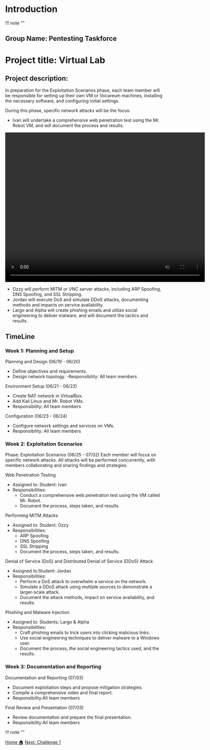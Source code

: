 # **Introduction**
!!! note ""

## Group Name: Pentesting Taskforce

# Project title: Virtual Lab

## Project description: 

In preparation for the Exploitation Scenarios phase, each team member will be responsible for setting up their own VM or Vocareum machines, installing the necessary software, and configuring initial settings. 

During this phase, specific network attacks will be the focus:

- Ivan will undertake a comprehensive web penetration test using the Mr. Robot VM, and will document the process and results. 


<video width="640" height="480" controls>
  <source src="/videos/mrrobot.mp4" type="video/mp4">
  Your browser does not support the video tag.
</video>

- Ozzy will perform MITM or VNC server attacks, including ARP Spoofing, DNS Spoofing, and SSL Stripping. 
- Jordan will execute DoS and simulate DDoS attacks, documenting methods and impacts on service availability. 
- Largo and Alpha will create phishing emails and utilize social engineering to deliver malware, and will document the tactics and results.


## TimeLine

### Week 1: Planning and Setup
Planning and Design (06/19 - 06/20)
- Define objectives and requirements.
- Design network topology.
-Responsibility: All team members

Environment Setup (06/21 - 06/22)
- Create NAT network in VirtualBox.
- Add Kali Linux and Mr. Robot VMs.
- Responsibility: All team members

Configuration (06/23 - 06/24)
- Configure network settings and services on VMs.
- Responsibility: All team members


### Week 2: Exploitation Scenarios

Phase: Exploitation Scenarios (06/25 - 07/02)
Each member will focus on specific network attacks. All attacks will be performed concurrently, with members collaborating and sharing findings and strategies.

Web Penetration Testing
- Assigned to: Student: Ivan
- Responsibilities:
  - Conduct a comprehensive web penetration test using the VM called Mr. Robot.
  - Document the process, steps taken, and results.

Performing MITM Attacks
- Assigned to: Student: Ozzy
- Responsibilities:
  - ARP Spoofing
  - DNS Spoofing
  - SSL Stripping
  - Document the process, steps taken, and results.

Denial of Service (DoS) and Distributed Denial of Service (DDoS) Attack
- Assigned to:Student: Jordan
- Responsibilities:
  - Perform a DoS attack to overwhelm a service on the network.
  - Simulate a DDoS attack using multiple sources to demonstrate a larger-scale attack.
  - Document the attack methods, impact on service availability, and results.

Phishing and Malware Injection
- Assigned to: Students: Largo & Alpha
- Responsibilities:
  - Craft phishing emails to trick users into clicking malicious links.
  - Use social engineering techniques to deliver malware to a Windows user.
  - Document the process, the social engineering tactics used, and the results.

### Week 3: Documentation and Reporting

Documentation and Reporting (07/03)
- Document exploitation steps and propose mitigation strategies.
- Compile a comprehensive video and final report.
- Responsibility:All team members

Final Review and Presentation (07/03)
- Review documentation and prepare the final presentation.
- Responsibility:All team members



!!! note ""

<div class="button-container" markdown="1">
<a href="/Career-Simulation-3/" class="md-button md-button--secondary">Home 🏠</a>
<a href="/Career-Simulation-3/challenge_1/" class="md-button md-button--primary">Next: Challenge 1</a>
</div>

